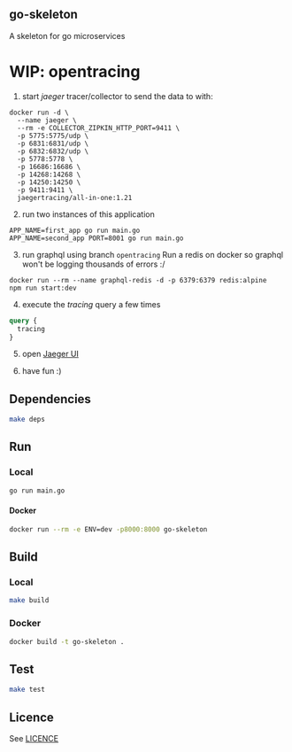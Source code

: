 go-skeleton
-----------
A skeleton for go microservices

# WIP: opentracing

 1. start _jaeger_ tracer/collector to send the data to with:
````shell
docker run -d \
  --name jaeger \
  --rm -e COLLECTOR_ZIPKIN_HTTP_PORT=9411 \
  -p 5775:5775/udp \
  -p 6831:6831/udp \
  -p 6832:6832/udp \
  -p 5778:5778 \
  -p 16686:16686 \
  -p 14268:14268 \
  -p 14250:14250 \
  -p 9411:9411 \
  jaegertracing/all-in-one:1.21
````
 2. run two instances of this application

```shell
APP_NAME=first_app go run main.go
APP_NAME=second_app PORT=8001 go run main.go
```

 3. run graphql using branch `opentracing`
Run a redis on docker so graphql won't be logging thousands of errors :/ 
```shell
docker run --rm --name graphql-redis -d -p 6379:6379 redis:alpine
npm run start:dev
```

 4. execute the _tracing_ query a few times
```graphql
query {
  tracing
}
```

 5. open [Jaeger UI](http://localhost:16686/search)

 6. have fun :)

## Dependencies

```bash
make deps
```

## Run

### Local
```bash
go run main.go
```

#### Docker
```bash
docker run --rm -e ENV=dev -p8000:8000 go-skeleton
```

## Build

### Local
```bash
make build
```

### Docker

```bash
docker build -t go-skeleton .
```

## Test

```bash
make test
```
 
## Licence
See [LICENCE](LICENSE)

